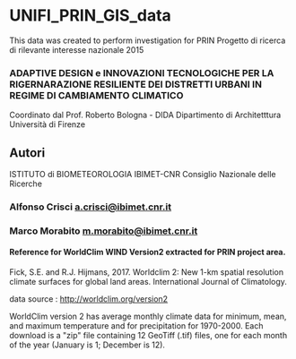 # UNIFI_PRIN_GIS_data

This data was created to perform investigation for PRIN Progetto di ricerca di rilevante interesse nazionale 2015 

### ADAPTIVE DESIGN e INNOVAZIONI TECNOLOGICHE PER LA RIGERNARAZIONE RESILIENTE DEI DISTRETTI URBANI IN REGIME DI CAMBIAMENTO CLIMATICO

Coordinato dal Prof. Roberto Bologna -  DIDA  Dipartimento di Architetttura Università di Firenze

[Area di progetto]:(Area_PRIN.jpg)



## Autori

ISTITUTO di BIOMETEOROLOGIA IBIMET-CNR Consiglio Nazionale delle Ricerche

   
### Alfonso Crisci a.crisci@ibimet.cnr.it

### Marco Morabito m.morabito@ibimet.cnr.it


#### Reference for WorldClim WIND Version2 extracted for PRIN project area.

Fick, S.E. and R.J. Hijmans, 2017. Worldclim 2: New 1-km spatial resolution climate surfaces for global land areas. International Journal of Climatology.

data source : http://worldclim.org/version2

WorldClim version 2 has average monthly climate data for minimum, mean, and maximum temperature and for precipitation for 1970-2000.
Each download is a "zip" file containing 12 GeoTiff (.tif) files, one for each month of the year (January is 1; December is 12).
